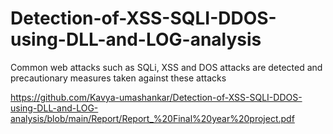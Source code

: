 # Detection-of-XSS-SQLI-DDOS-using-DLL-and-LOG-analysis
Common web attacks such as SQLi, XSS and DOS attacks are detected and precautionary measures taken against these attacks


https://github.com/Kavya-umashankar/Detection-of-XSS-SQLI-DDOS-using-DLL-and-LOG-analysis/blob/main/Report/Report_%20Final%20year%20project.pdf
